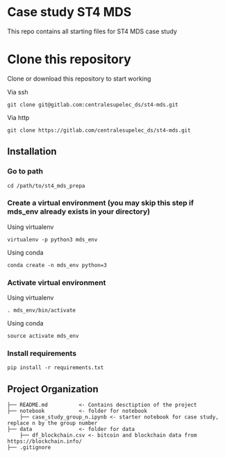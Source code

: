 # Case study ST4 MDS

This repo contains all starting files for ST4 MDS case study

# Clone this repository

Clone or download this repository to start working

Via ssh

`git clone git@gitlab.com:centralesupelec_ds/st4-mds.git`

Via http

`git clone https://gitlab.com/centralesupelec_ds/st4-mds.git`

## Installation

### Go to path

`cd /path/to/st4_mds_prepa`

### Create a virtual environment (you may skip this step if mds_env already exists in your directory)

Using virtualenv

`virtualenv -p python3 mds_env`

Using conda

`conda create -n mds_env python=3`

### Activate virtual environment

Using virtualenv

`. mds_env/bin/activate`

Using conda

`source activate mds_env`

### Install requirements

`pip install -r requirements.txt`

## Project Organization

    ├── README.md          <- Contains desctiption of the project
    ├── notebook           <- folder for notebook
        ├── case_study_group_n.ipynb <- starter notebook for case study, replace n by the group number
    ├── data               <- folder for data
        ├── df_blockchain.csv <- bitcoin and blockchain data from https://blockchain.info/
    ├── .gitignore
